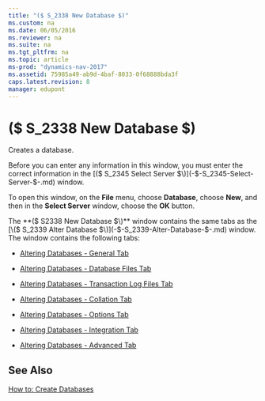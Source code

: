 ```yaml
---
title: "($ S_2338 New Database $)"
ms.custom: na
ms.date: 06/05/2016
ms.reviewer: na
ms.suite: na
ms.tgt_pltfrm: na
ms.topic: article
ms-prod: "dynamics-nav-2017"
ms.assetid: 75985a49-ab9d-4baf-8033-0f68888bda3f
caps.latest.revision: 8
manager: edupont
---
```

# ($ S_2338 New Database $)
Creates a database.  

 Before you can enter any information in this window, you must enter the correct information in the [\($ S\_2345 Select Server $\)](-$-S_2345-Select-Server-$-.md) window.  

 To open this window, on the **File** menu, choose **Database**, choose **New**, and then in the **Select Server** window, choose the **OK** button.  

 The **\($ S2338 New Database $\)** window contains the same tabs as the [\($ S\_2339 Alter Database $\)](-$-S_2339-Alter-Database-$-.md) window. The window contains the following tabs:  

-   [Altering Databases - General Tab](../Altering-Databases---General-Tab.md)  

-   [Altering Databases - Database Files Tab](../Altering-Databases---Database-Files-Tab.md)  

-   [Altering Databases - Transaction Log Files Tab](../Altering-Databases---Transaction-Log-Files-Tab.md)  

-   [Altering Databases - Collation Tab](../Altering-Databases---Collation-Tab.md)  

-   [Altering Databases - Options Tab](../Altering-Databases---Options-Tab.md)  

-   [Altering Databases - Integration Tab](../Altering-Databases---Integration-Tab.md)  

-   [Altering Databases - Advanced Tab](../Altering-Databases---Advanced-Tab.md)  

## See Also  
 [How to: Create Databases](../How-to--Create-Databases.md)
